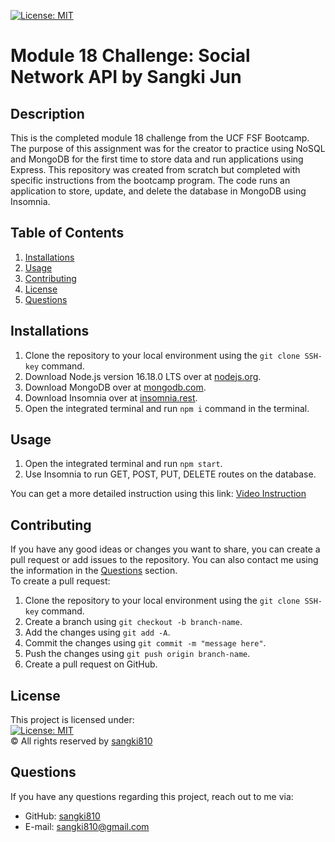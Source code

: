[![License: MIT](https://img.shields.io/badge/License-MIT-yellow.svg)](https://opensource.org/licenses/MIT)
# Module 18 Challenge: Social Network API by Sangki Jun

## Description
This is the completed module 18 challenge from the UCF FSF Bootcamp. The purpose of this assignment was for the creator to practice using NoSQL and MongoDB for the first time to store data and run applications using Express. This repository was created from scratch but completed with specific instructions from the bootcamp program. The code runs an application to store, update, and delete the database in MongoDB using Insomnia.

## Table of Contents
1. [Installations](#installations)
2. [Usage](#usage)
3. [Contributing](#contributing)
4. [License](#license)
5. [Questions](#questions)

## Installations
1. Clone the repository to your local environment using the `git clone SSH-key` command.
2. Download Node.js version 16.18.0 LTS over at [nodejs.org](https://nodejs.org/en/).
3. Download MongoDB over at [mongodb.com](https://www.mongodb.com/).
4. Download Insomnia over at [insomnia.rest](https://insomnia.rest/).
5. Open the integrated terminal and run `npm i` command in the terminal.

## Usage
1. Open the integrated terminal and run `npm start`.
2. Use Insomnia to run GET, POST, PUT, DELETE routes on the database. <br /> 

You can get a more detailed instruction using this link: [Video Instruction](https://drive.google.com/file/d/1OiSoquCUdP7SjFX_IszW2qNvkqxFexPs/view)

## Contributing
If you have any good ideas or changes you want to share, you can create a pull request or add issues to the repository. You can also contact me using the information in the [Questions](#questions) section.<br />
To create a pull request:
1. Clone the repository to your local environment using the `git clone SSH-key` command.
2. Create a branch using `git checkout -b branch-name`.
3. Add the changes using `git add -A`.
4. Commit the changes using `git commit -m "message here"`.
5. Push the changes using `git push origin branch-name`.
6. Create a pull request on GitHub.

## License
This project is licensed under:<br />
[![License: MIT](https://img.shields.io/badge/License-MIT-yellow.svg)](https://opensource.org/licenses/MIT)<br />
&copy; All rights reserved by [sangki810](https://github.com/sangki810)

## Questions
If you have any questions regarding this project, reach out to me via:
* GitHub: [sangki810](https://github.com/sangki810)
* E-mail: [sangki810@gmail.com](mailto:sangki810@gmail.com)